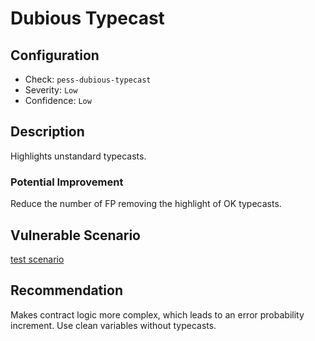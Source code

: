 # Dubious Typecast

## Configuration
* Check: `pess-dubious-typecast`
* Severity: `Low`
* Confidence: `Low` 

## Description
Highlights unstandard typecasts.

### Potential Improvement
Reduce the number of FP removing the highlight of OK typecasts.

## Vulnerable Scenario
[test scenario](../tests/dubious_typecast_test.sol)

## Recommendation
Makes contract logic more complex, which leads to an error probability increment. Use clean variables without typecasts.